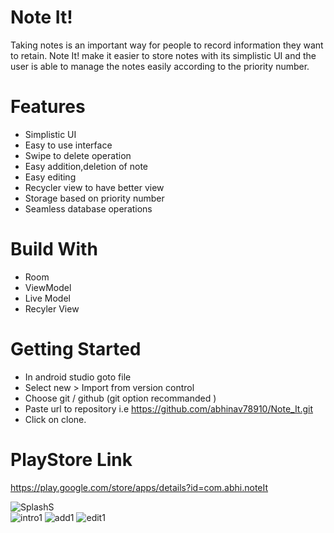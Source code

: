 # Note It!
Taking notes is an important way for people to record information they want to retain. 
Note It! make it easier to store notes with its simplistic UI and the user is able to manage the notes easily according to the priority number.

# Features
* Simplistic UI
* Easy to use interface
* Swipe to delete operation
* Easy addition,deletion of note
* Easy editing
* Recycler view to have better view
* Storage based on priority number
* Seamless database operations

# Build With
* Room
* ViewModel
* Live Model  
* Recyler View

# Getting Started
* In android studio goto file
* Select new > Import from version control
* Choose git / github (git option recommanded )
* Paste url to repository i.e https://github.com/abhinav78910/Note_It.git
* Click on clone.

# PlayStore Link
https://play.google.com/store/apps/details?id=com.abhi.noteIt

![SplashS](https://user-images.githubusercontent.com/51455561/80761992-425d9180-8b59-11ea-912b-41816e3149bf.jpg)                
![intro1](https://user-images.githubusercontent.com/51455561/80761988-41c4fb00-8b59-11ea-8b6c-c95eb44e48e6.jpg)
![add1](https://user-images.githubusercontent.com/51455561/80761978-3f62a100-8b59-11ea-94dd-42f7ef8c6f4d.jpg)
![edit1](https://user-images.githubusercontent.com/51455561/80761983-4093ce00-8b59-11ea-864d-3105ddf804d5.jpg)

